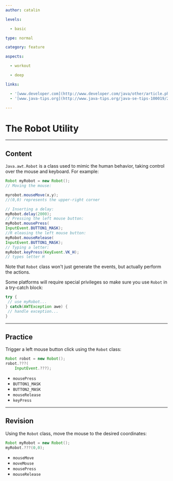 ```yaml
---
author: catalin

levels:

  - basic

type: normal

category: feature

aspects:

  - workout

  - deep

links:

  - '[www.developer.com](http://www.developer.com/java/other/article.php/2212401/Introduction-to-the-Java-Robot-Class-in-Java.htm){website}'
  - '[www.java-tips.org](http://www.java-tips.org/java-se-tips-100019/21-java-awt/1758-how-to-use-robot-class-in-java.html){website}'

---
```


# The Robot Utility

---
## Content

`Java.awt.Robot` is a class used to mimic the human behavior, taking control over the mouse and keyboard. For example:

```java
Robot myRobot = new Robot();
// Moving the mouse:

myrobot.mouseMove(x,y);
//(0,0) represents the upper-right corner

// Inserting a delay:
myRobot.delay(2000);
// Pressing the left mouse button:
myRobot.mousePress(
InputEvent.BUTTON1_MASK);
//R eleasing the left mouse button:
myRobot.mouseRelease(
InputEvent.BUTTON1_MASK);
// Typing a letter:
myRobot.keyPress(KeyEvent.VK_H);
// types letter H
```

Note that `Robot` class won't just generate the events, but actually perform the actions.

Some platforms will require special privileges so make sure you use `Robot` in a try-catch block:

```java
try {
 // use myRobot...
} catch(AWTException awe) {
 // handle exception...
}
```

---
## Practice

Trigger a left mouse button click using the `Robot` class:

```java
Robot robot = new Robot();
robot.???(
    InputEvent.???);
```

* `mousePress`
* `BUTTON1_MASK`
* `BUTTON2_MASK`
* `mouseRelease`
* `keyPress`

---
## Revision

Using the `Robot` class, move the mouse to the desired coordinates:

```java
Robot myRobot = new Robot();
myRobot.???(0,0);
```

* `mouseMove`
* `moveMouse`
* `mousePress`
* `mouseRelease`